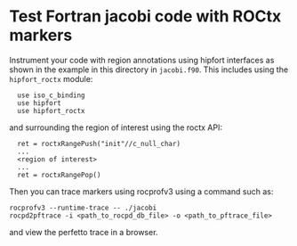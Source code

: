 # Test Fortran jacobi code with ROCtx markers

Instrument your code with region annotations using hipfort interfaces
as shown in the example in this directory in `jacobi.f90`. This includes
using the `hipfort_roctx` module:

```
  use iso_c_binding
  use hipfort
  use hipfort_roctx
```

and surrounding the region of interest using the roctx API:

```
  ret = roctxRangePush("init"//c_null_char)
  ...
  <region of interest>
  ...
  ret = roctxRangePop()
```

Then you can trace markers using rocprofv3 using a command such as:

```
rocprofv3 --runtime-trace -- ./jacobi
rocpd2pftrace -i <path_to_rocpd_db_file> -o <path_to_pftrace_file>
```

and view the perfetto trace in a browser. 
